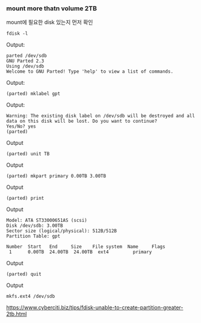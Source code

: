 ### mount more thatn volume 2TB

mount에 필요한 disk 있는지 먼저 확인

```
fdisk -l
```

Output:
```
parted /dev/sdb
GNU Parted 2.3
Using /dev/sdb
Welcome to GNU Parted! Type 'help' to view a list of commands.
```


Output:
```
(parted) mklabel gpt
```

Output:
```
Warning: The existing disk label on /dev/sdb will be destroyed and all data on this disk will be lost. Do you want to continue?
Yes/No? yes
(parted)
```

Output
```
(parted) unit TB
```

Output
```
(parted) mkpart primary 0.00TB 3.00TB
```

Output
```
(parted) print
```

Output
```
Model: ATA ST33000651AS (scsi)
Disk /dev/sdb: 3.00TB
Sector size (logical/physical): 512B/512B
Partition Table: gpt

Number  Start   End     Size    File system  Name     Flags
 1      0.00TB  24.00TB  24.00TB  ext4         primary
```

Output
```
(parted) quit
```

Output
```
mkfs.ext4 /dev/sdb
```





https://www.cyberciti.biz/tips/fdisk-unable-to-create-partition-greater-2tb.html
